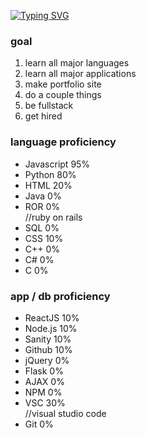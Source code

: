 
[![Typing SVG](https://readme-typing-svg.demolab.com?font=Comic+Sans&duration=4500&pause=1000&width=435&lines=Wassup+%E2%98%95)](https://git.io/typing-svg)

<!DOCTYPE html>
 <html>
  <div id="Want to be / do"> 
   <body>
    <h3>goal</h3>
    <ol>
     <li>learn all major languages</li>
     <li>learn all major applications</li>
     <li>make portfolio site</li>
     <li>do a couple things</li>
     <li>be fullstack</li>
     <li>get hired</li>
    </ol>
   </body>
  </div>
  <div id="language proficiency"
   <body>
    <h3>language proficiency</h3>
    <ul>
     <li>Javascript 95%</li>
     <li>Python 80%</li>
     <li>HTML 20%</li>
     <li>Java 0%</li>
     <li>ROR 0%</li> //ruby on rails
     <li>SQL 0%</li>
     <li>CSS 10%</li>
     <li>C++ 0%</li>
     <li>C# 0%</li>
     <li>C 0%</li>
    </ul>
   </body> 
  </div>
  <div id="app proficiency">
   <body>
    <h3>app / db proficiency</h3>
    <ul>
     <li>ReactJS 10%</li>
     <li>Node.js 10%</li>
     <li>Sanity 10%</li>
     <li>Github 10%</li>
     <li>jQuery 0%</li>
     <li>Flask 0%</li>
     <li>AJAX 0%</li>
     <li>NPM 0%</li>
     <li>VSC 30%</li> //visual studio code
     <li>Git 0%</li>
    </ul>
   </body>
  </div>
 </html>

